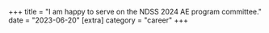 +++ title = "I am happy to serve on the NDSS 2024 AE program committee." date = "2023-06-20" [extra] category = "career" +++
